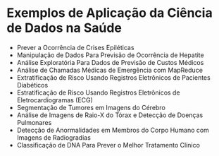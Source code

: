 ﻿# Exemplos de Aplicação da Ciência de Dados na Saúde

* Prever a Ocorrência de Crises Epiléticas
* Manipulação de Dados Para Previsão de Ocorrência de Hepatite
* Análise Exploratória Para Dados de Previsão de Custos Médicos
* Análise de Chamadas Médicas de Emergência com MapReduce
* Extratificação de Risco Usando Registros Eletrônicos de Pacientes Diabéticos
* Estratificação de Risco Usando Registros Eletrônicos de Eletrocardiogramas (ECG)
* Segmentação de Tumores em Imagens do Cérebro
* Análise de Imagens de Raio-X do Tórax e Detecção de Doenças Pulmonares
* Detecção de Anormalidades em Membros do Corpo Humano com Imagens de Radiogradias
* Classificação de DNA Para Prever o Melhor Tratamento Clínico



